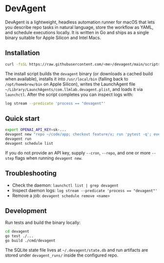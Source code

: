 # DevAgent

DevAgent is a lightweight, headless automation runner for macOS that lets you describe repo tasks in natural language, store the workflow as YAML, and schedule executions locally. It is written in Go and ships as a single binary suitable for Apple Silicon and Intel Macs.

## Installation

```bash
curl -fsSL https://raw.githubusercontent.com/<me>/devagent/main/scripts/install.sh | bash
```

The install script builds the `devagent` binary (or downloads a cached build when available), installs it into `/usr/local/bin` (falling back to `/opt/homebrew/bin` on Apple Silicon), writes the LaunchAgent file `~/Library/LaunchAgents/com.llmlab.devagent.plist`, and loads it via `launchctl`. After the script completes you can inspect logs with:

```bash
log stream --predicate 'process == "devagent"'
```

## Quick start

```bash
export OPENAI_API_KEY=sk-...
devagent new "repo ~/code/app; checkout feature/x; run 'pytest -q'; every weekday at 9am" --approve
devagent run
devagent schedule list
```

If you do not provide an API key, supply `--cron`, `--repo`, and one or more `--step` flags when running `devagent new`.

## Troubleshooting

- Check the daemon: `launchctl list | grep devagent`
- Inspect daemon logs: `log stream --predicate 'process == "devagent"'`
- Remove a job: `devagent schedule remove <name>`

## Development

Run tests and build the binary locally:

```bash
cd devagent
go test ./...
go build ./cmd/devagent
```

The SQLite state file lives at `~/.devagent/state.db` and run artifacts are stored under `devagent_runs/` inside the configured repo.
